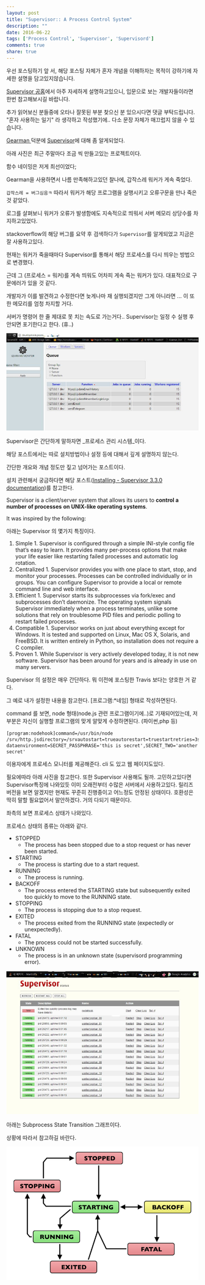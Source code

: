 ```yaml
---
layout: post
title: "Supervisor:: A Process Control System"
description: ""
date: 2016-06-22
tags: ['Process Control', 'Supervisor', 'Supervisord']
comments: true
share: true
---
```


우선 포스팅하기 앞 서, 해당 포스팅 자체가 혼자 개념을 이해하자는 목적이 강하기에 자세한 설명을 담고있지않습니다.

[Supervisor 공홈](http://supervisord.org/index.html)에서 아주 자세하게 설명하고있으니, 입문으로 보는
개발자들이라면 한번 참고해보시길 바랍니다.

추가 읽어보신 분들중에 오타나 잘못된 부분 찾으신 분 있으시다면 댓글 부탁드립니다. "혼자 사용하는 일기" 라 생각하고 작성했기에.. 다소
문장 자체가 매끄럽지 않을 수 있습니다.

  

[Gearman ](http://blog.hax0r.info/526)덕분에
[Supervisor](http://supervisord.org/)에 대해 좀 알게되었다.

아래 사진은 최근 주말마다 조금 씩 만들고있는 프로젝트이다.

함수 네이밍은 저게 최선이었다;

  

Gearman을 사용하면서 나름 만족해하고있던 찰나에, 갑작스레 워커가 게속 죽었다.

`갑작스레 = 버그심음ㅋ` 따라서 워커가 해당 프로그램을 실행시키고 오류구문을 만나 죽은 것 같았다.

로그를 살펴보니 워커가 오류가 발생함에도 지속적으로 띄워서 서버 메모리 상당수를 차지하고있었다.

stackoverflow의 해당 버그를 요약 후 검색하다가 `Supervisor`를 알게되었고 지금은 잘 사용하고있다.

  

  

현재는 워커가 죽을때마다 Supervisor를 통해서 해당 프로세스를 다시 띄우는 방법으로 변경했다.

근데 그 (프로세스 = 워커)를 게속 띄워도 어차피 게속 죽는 워커가 있다. 대표적으로 구문에러가 있을 것 같다.

개발자가 이를 발견하고 수정한다면 늦게나마 재 실행되겠지만 그게 아니라면 ... 이 또한 메모리를 엄청 차지할 거다.

  

서버가 명령어 한 줄 제대로 못 치는 속도로 가는거다.. Supervisor는 일정 수 실행 후 안되면 포기한다고 한다. (휴..)

  

  

![](/assets/images/posts/662/27680050576A400420CEC5.JPEG)

  

  

  

Supervisor은 간단하게 말하자면 _프로세스 관리 시스템_이다.

해당 포스트에서는 따로 설치방법이나 설정 등에 대해서 깊게 설명하지 않는다.

간단한 개요와 개념 정도만 짚고 넘어가는 포스트이다.

설치 관련해서 궁금하다면 해당 포스트([Installing -
](http://supervisord.org/installing.html)[Supervisor 3.3.0
documentation](http://supervisord.org/installing.html))를 참고한다.

  

  

Supervisor is a client/server system that allows its users to **control a
number of processes** **on UNIX-like operating systems**.

It was inspired by the following:

  

  

아래는 Supervisor 의 몇가지 특징이다.

  1. Simple
    1. Supervisor is configured through a simple INI-style config file that’s easy to learn. It provides many per-process options that make your life easier like restarting failed processes and automatic log rotation.
  2. Centralized
    1. Supervisor provides you with one place to start, stop, and monitor your processes. Processes can be controlled individually or in groups. You can configure Supervisor to provide a local or remote command line and web interface.
  3. Efficient
    1. Supervisor starts its subprocesses via fork/exec and subprocesses don’t daemonize. The operating system signals Supervisor immediately when a process terminates, unlike some solutions that rely on troublesome PID files and periodic polling to restart failed processes.
  4. Compatible
    1. Supervisor works on just about everything except for Windows. It is tested and supported on Linux, Mac OS X, Solaris, and FreeBSD. It is written entirely in Python, so installation does not require a C compiler.
  5. Proven
    1. While Supervisor is very actively developed today, it is not new software. Supervisor has been around for years and is already in use on many servers.

  

  

Supervisor 의 설정은 매우 간단하다. 뭐 이전에 포스팅한 Travis 보다는 양호한 거 같다.

그 예로 내가 설정한 내용을 참고한다. [프로그램:*네임] 형태로 작성하면된다.

command 를 보면, node 형태(node.js 관련 프로그램이기에..)로 기재되어있는데, 저 부분은 자신이 실행할 프로그램의 맞게
알맞게 수정하면된다. (파이썬,php 등)

  

    [program:nodehook]command=/usr/bin/node /srv/http.jsdirectory=/srvautostart=trueautorestart=truestartretries=3stderr_logfile=/var/log/webhook/nodehook.err.logstdout_logfile=/var/log/webhook/nodehook.out.loguser=www-dataenvironment=SECRET_PASSPHRASE='this is secret',SECRET_TWO='another secret'

  

이용자에게 프로세스 모니터를 제공해준다. cli 도 있고 웹 페이지도있다.

필요에따라 아래 사진을 참고한다. 또한 Supervisor 사용해도 될까. 고민하고있다면 Supervisor특징에 나와있듯 이미 오래전부터
수많은 서버에서 사용하고있다. 릴리즈 버전을 보면 알겠지만 현재도 꾸준히 진행중이고 어느정도 안정된 상태이다. 호환성은 딱히 말할 필요없어서
말안하겠다. 거의 다되기 때문이다.

  

좌측의 보면 프로세스 상태가 나와있다.

프로세스 상태의 종류는 아래와 같다.

  

  * STOPPED
    * The process has been stopped due to a stop request or has never been started.
  * STARTING
    * The process is starting due to a start request.
  * RUNNING
    * The process is running.
  * BACKOFF
    * The process entered the STARTING state but subsequently exited too quickly to move to the RUNNING state.
  * STOPPING
    * The process is stopping due to a stop request.
  * EXITED
    * The process exited from the RUNNING state (expectedly or unexpectedly).
  * FATAL
    * The process could not be started successfully.
  * UNKNOWN
    * The process is in an unknown state (supervisord programming error).

  

  

![](/assets/images/posts/662/21131148576B36E11E361F.JPEG)

  

  

아래는 Subprocess State Transition 그래프이다.

상황에 따라서 참고하길 바란다.

  

![](/assets/images/posts/662/23622950576A3F1F20F5C1.PNG)

  

  

